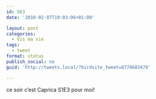 ```yaml
---
id: 563
date: '2010-02-07T19:03:06+01:00'

layout: post
categories:
  - Vis ma vie
tags:
  - tweet
format: status
publish_social: no
guid: 'http://tweets.local/?birdsite_tweet=8774683479'

---
```


ce soir c’est Caprica S1E3 pour moi!